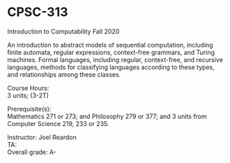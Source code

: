 # CPSC-313
Introduction to Computability Fall 2020  

An introduction to abstract models of sequential computation, including finite automata, regular expressions, context-free grammars, and Turing machines. Formal languages, including regular, context-free, and recursive languages, methods for classifying languages according to these types, and relationships among these classes.  

Course Hours:  
3 units; (3-2T)  

Prerequisite(s):  
Mathematics 271 or 273; and Philosophy 279 or 377; and 3 units from Computer Science 219, 233 or 235.  

Instructor: Joel Reardon  
TA:   
Overall grade: A-  
